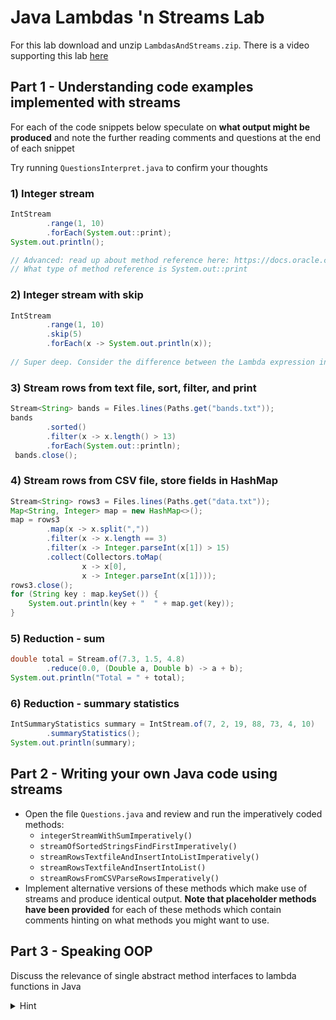 # Java Lambdas 'n Streams Lab 

For this lab download and unzip `LambdasAndStreams.zip`. There is a video supporting this lab [here](https://mediasite.bris.ac.uk/Mediasite/Play/bb29c71713af4f47b4d8203249f808ed1d)

## Part 1 - Understanding code examples implemented with streams

For each of the code snippets below speculate on **what output might be produced** and note the further reading comments and questions at the end of each snippet

Try running `QuestionsInterpret.java` to confirm your thoughts

### 1) Integer stream
```Java 
IntStream
        .range(1, 10)
        .forEach(System.out::print);
System.out.println();

// Advanced: read up about method reference here: https://docs.oracle.com/javase/tutorial/java/javaOO/methodreferences.html
// What type of method reference is System.out::print

```
### 2) Integer stream with skip
```Java
IntStream
        .range(1, 10)
        .skip(5)
        .forEach(x -> System.out.println(x));
       
// Super deep. Consider the difference between the Lambda expression in the above forEach method and the method reference in the previous example
```

### 3) Stream rows from text file, sort, filter, and print
```Java
Stream<String> bands = Files.lines(Paths.get("bands.txt"));
bands
        .sorted()
        .filter(x -> x.length() > 13)
        .forEach(System.out::println);
 bands.close();
```
### 4) Stream rows from CSV file, store fields in HashMap
```Java
Stream<String> rows3 = Files.lines(Paths.get("data.txt"));
Map<String, Integer> map = new HashMap<>();
map = rows3
        .map(x -> x.split(","))
        .filter(x -> x.length == 3)
        .filter(x -> Integer.parseInt(x[1]) > 15)
        .collect(Collectors.toMap(
                x -> x[0],
                x -> Integer.parseInt(x[1])));
rows3.close();
for (String key : map.keySet()) {
    System.out.println(key + "  " + map.get(key));
}
```
### 5) Reduction - sum
```Java
double total = Stream.of(7.3, 1.5, 4.8)
        .reduce(0.0, (Double a, Double b) -> a + b);
System.out.println("Total = " + total);
```
### 6) Reduction - summary statistics
```Java
IntSummaryStatistics summary = IntStream.of(7, 2, 19, 88, 73, 4, 10)
        .summaryStatistics();
System.out.println(summary);
```
## Part 2 - Writing your own Java code using streams

- Open the file `Questions.java` and review and run the imperatively coded methods:
	- `integerStreamWithSumImperatively()`
	- `streamOfSortedStringsFindFirstImperatively()`
    - `streamRowsTextfileAndInsertIntoListImperatively()`
    - `streamRowsTextfileAndInsertIntoList()`
    - `streamRowsFromCSVParseRowsImperatively()`
- Implement alternative versions of these methods which make use of streams and produce identical output. **Note that placeholder methods have been provided** for each of these methods which contain comments hinting on what methods you might want to use.
       
## Part 3 - Speaking OOP

Discuss the relevance of single abstract method interfaces to lambda functions in Java

<details>
    <summary>Hint</summary>

[Read this (old link but still informative)](http://cr.openjdk.java.net/~briangoetz/lambda/lambda-state-3.html)

</details>
